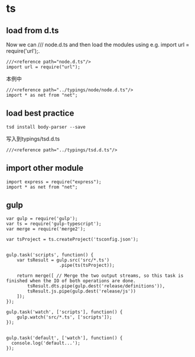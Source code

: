 
# ts


## load from d.ts

Now we can /// <reference> node.d.ts and then load the modules using e.g. import url = require('url');.


```
///<reference path="node.d.ts"/>
import url = require("url");
```

本例中

```
///<reference path="../typings/node/node.d.ts"/>
import * as net from "net";
```
## load best practice

```
tsd install body-parser --save
```

写入到typings/tsd.d.ts

```
///<reference path="../typings/tsd.d.ts"/>
```

## import other module

```
import express = require("express");
import * as net from "net";
```

## gulp

```
var gulp = require('gulp');
var ts = require('gulp-typescript');
var merge = require('merge2');

var tsProject = ts.createProject('tsconfig.json');


gulp.task('scripts', function() {
    var tsResult = gulp.src('src/*.ts')
                    .pipe(ts(tsProject));

    return merge([ // Merge the two output streams, so this task is finished when the IO of both operations are done.
        tsResult.dts.pipe(gulp.dest('release/definitions')),
        tsResult.js.pipe(gulp.dest('release/js'))
    ]);
});

gulp.task('watch', ['scripts'], function() {
    gulp.watch('src/*.ts', ['scripts']);
});


gulp.task('default', ['watch'], function() {
  console.log('default...');
});
```